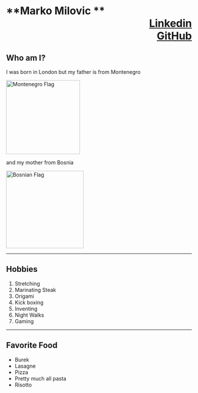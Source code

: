  # **Marko Milovic ** <div dir="rtl"> [Linkedin](https://www.linkedin.com/in/marko-milovic-5ab71220b/)  <div dir="rtl">[GitHub](https://github.com/GitMonto/hello-world)
 
## Who am I?

I was born in London but my father is from Montenegro 

<img src="https://www.worldatlas.com/img/flag/me-flag.jpg" alt="Montenegro Flag" width="200"/> 

and my mother from Bosnia


<img src="https://upload.wikimedia.org/wikipedia/commons/thumb/b/bf/Flag_of_Bosnia_and_Herzegovina.svg/2560px-Flag_of_Bosnia_and_Herzegovina.svg.png" alt="Bosnian Flag" width="210"/> 




---
## Hobbies
1. Stretching
2. Marinating Steak
3. Origami
4. Kick boxing
5. Inventing
6. Night Walks
7. Gaming

---
## Favorite Food
- Burek
- Lasagne 
- Pizza
- Pretty much all pasta
- Risotto
